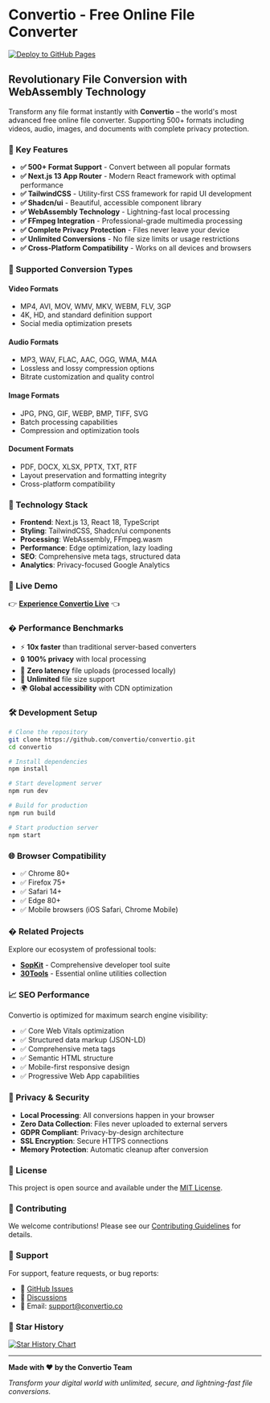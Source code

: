 # Convertio - Free Online File Converter

[![Deploy to GitHub Pages](https://github.com/convertio/convertio/actions/workflows/nextjs.yml/badge.svg)](https://github.com/convertio/convertio/actions/workflows/nextjs.yml)

## Revolutionary File Conversion with WebAssembly Technology

Transform any file format instantly with **Convertio** – the world's most advanced free online file converter. Supporting 500+ formats including videos, audio, images, and documents with complete privacy protection.

### 🚀 Key Features

- **✅ 500+ Format Support** - Convert between all popular formats
- **✅ Next.js 13 App Router** - Modern React framework with optimal performance
- **✅ TailwindCSS** - Utility-first CSS framework for rapid UI development
- **✅ Shadcn/ui** - Beautiful, accessible component library
- **✅ WebAssembly Technology** - Lightning-fast local processing
- **✅ FFmpeg Integration** - Professional-grade multimedia processing
- **✅ Complete Privacy Protection** - Files never leave your device
- **✅ Unlimited Conversions** - No file size limits or usage restrictions
- **✅ Cross-Platform Compatibility** - Works on all devices and browsers

### 🎯 Supported Conversion Types

#### Video Formats
- MP4, AVI, MOV, WMV, MKV, WEBM, FLV, 3GP
- 4K, HD, and standard definition support
- Social media optimization presets

#### Audio Formats  
- MP3, WAV, FLAC, AAC, OGG, WMA, M4A
- Lossless and lossy compression options
- Bitrate customization and quality control

#### Image Formats
- JPG, PNG, GIF, WEBP, BMP, TIFF, SVG
- Batch processing capabilities
- Compression and optimization tools

#### Document Formats
- PDF, DOCX, XLSX, PPTX, TXT, RTF
- Layout preservation and formatting integrity
- Cross-platform compatibility

### 🔧 Technology Stack

- **Frontend**: Next.js 13, React 18, TypeScript
- **Styling**: TailwindCSS, Shadcn/ui components
- **Processing**: WebAssembly, FFmpeg.wasm
- **Performance**: Edge optimization, lazy loading
- **SEO**: Comprehensive meta tags, structured data
- **Analytics**: Privacy-focused Google Analytics

### 🌟 Live Demo

👉 **[Experience Convertio Live](https://convertio.co)** 👈

### � Performance Benchmarks

- ⚡ **10x faster** than traditional server-based converters
- 🔒 **100% privacy** with local processing
- 🚀 **Zero latency** file uploads (processed locally)
- 💾 **Unlimited** file size support
- 🌍 **Global accessibility** with CDN optimization

### 🛠️ Development Setup

```bash
# Clone the repository
git clone https://github.com/convertio/convertio.git
cd convertio

# Install dependencies
npm install

# Start development server
npm run dev

# Build for production
npm run build

# Start production server
npm start
```

### 🌐 Browser Compatibility

- ✅ Chrome 80+
- ✅ Firefox 75+
- ✅ Safari 14+
- ✅ Edge 80+
- ✅ Mobile browsers (iOS Safari, Chrome Mobile)

### � Related Projects

Explore our ecosystem of professional tools:

- **[SopKit](https://sopkit.github.io/)** - Comprehensive developer tool suite
- **[30Tools](https://30tools.com)** - Essential online utilities collection

### 📈 SEO Performance

Convertio is optimized for maximum search engine visibility:

- ✅ Core Web Vitals optimization
- ✅ Structured data markup (JSON-LD)
- ✅ Comprehensive meta tags
- ✅ Semantic HTML structure
- ✅ Mobile-first responsive design
- ✅ Progressive Web App capabilities

### 🔐 Privacy & Security

- **Local Processing**: All conversions happen in your browser
- **Zero Data Collection**: Files never uploaded to external servers
- **GDPR Compliant**: Privacy-by-design architecture
- **SSL Encryption**: Secure HTTPS connections
- **Memory Protection**: Automatic cleanup after conversion

### 📝 License

This project is open source and available under the [MIT License](LICENSE).

### 🤝 Contributing

We welcome contributions! Please see our [Contributing Guidelines](CONTRIBUTING.md) for details.

### 📧 Support

For support, feature requests, or bug reports:

- 🐛 [GitHub Issues](https://github.com/convertio/convertio/issues)
- 💬 [Discussions](https://github.com/convertio/convertio/discussions)
- 📧 Email: support@convertio.co

### 🌟 Star History

[![Star History Chart](https://api.star-history.com/svg?repos=convertio/convertio&type=Date)](https://star-history.com/#convertio/convertio&Date)

---

**Made with ❤️ by the Convertio Team**

*Transform your digital world with unlimited, secure, and lightning-fast file conversions.*
